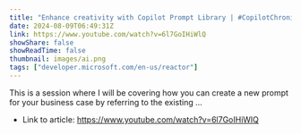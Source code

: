```yaml
---
title: "Enhance creativity with Copilot Prompt Library | #CopilotChronicles"
date: 2024-08-09T06:49:31Z
link: https://www.youtube.com/watch?v=6l7GoIHiWlQ
showShare: false
showReadTime: false
thumbnail: images/ai.png
tags: ["developer.microsoft.com/en-us/reactor"]
---
```

This is a session where I will be covering how you can create a new prompt for your business case by referring to the existing ...

- Link to article: https://www.youtube.com/watch?v=6l7GoIHiWlQ